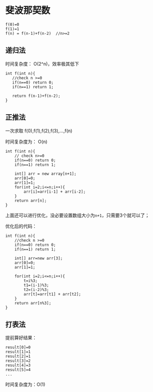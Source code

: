 # 斐波那契数
```
f(0)=0
f(1)=1
f(n) = f(n-1)+f(n-2)  //n>=2
```

## 递归法
时间复杂度： O(2^n)，效率极其低下

```
int f(int n){
   //check n >=0
   if(n==0) return 0;
   if(n==1) return 1;

   return f(n-1)+f(n-2); 
}
```



## 正推法
一次求取 f(0),f(1),f(2),f(3),...,f(n)

时间复杂度为： O(n)

```
int f(int n){
    // check n>=0
    if(n==0) return 0;
    if(n==1) return 1;

    int[] arr = new array[n+1];
    arr[0]=0;
    arr[1]=1;
    for(int i=2;i<=n;i++){
        arr[i]=arr[i-1] + arr[i-2];
    }
    return arr[n];
}
```

上面还可以进行优化，没必要设置数组大小为`n+1`，只需要3个就可以了；

优化后的代码：
```
int f(int n){
    //check n >=0
    if(n==0) return 0;
    if(n==1) return 1;

    int[] arr=new arr[3];
    arr[0]=0;
    arr[1]=1;

    for(int i=2;i<=n;i++){
        t=i%3;
        t1=(i-1)%3;
        t2=(i-2)%3;
        arr[t]=arr[t1] + arr[t2];
    }
    return arr[n%3];
}
```

## 打表法
提前算好结果：
```
result[0]=0
result[1]=1
result[2]=1
result[3]=2
result[4]=3
result[5]=4
...
```

时间复杂度为：O(1)


